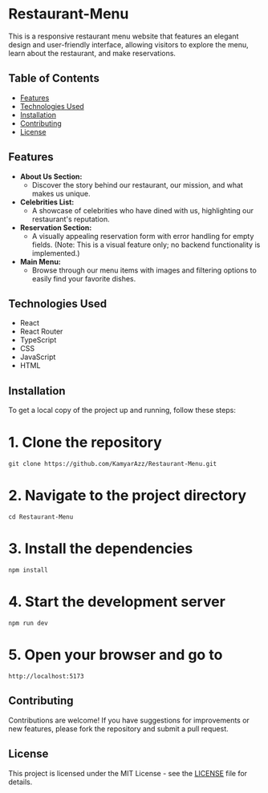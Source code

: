 # Restaurant-Menu

This is a responsive restaurant menu website that features an elegant design and user-friendly interface, allowing visitors to explore the menu, learn about the restaurant, and make reservations.

## Table of Contents

- [Features](#features)
- [Technologies Used](#technologies-used)
- [Installation](#installation)
- [Contributing](#contributing)
- [License](#license)

## Features

- **About Us Section:**
  - Discover the story behind our restaurant, our mission, and what makes us unique.
- **Celebrities List:**
  - A showcase of celebrities who have dined with us, highlighting our restaurant's reputation.
- **Reservation Section:**
  - A visually appealing reservation form with error handling for empty fields. (Note: This is a visual feature only; no backend functionality is implemented.)
- **Main Menu:**
  - Browse through our menu items with images and filtering options to easily find your favorite dishes.

## Technologies Used

- React
- React Router
- TypeScript
- CSS
- JavaScript
- HTML

## Installation

To get a local copy of the project up and running, follow these steps:


# 1. Clone the repository
```
git clone https://github.com/KamyarAzz/Restaurant-Menu.git
```
# 2. Navigate to the project directory
```
cd Restaurant-Menu
```
# 3. Install the dependencies
```
npm install
```
# 4. Start the development server
```
npm run dev
```
# 5. Open your browser and go to
```
http://localhost:5173
```

## Contributing

Contributions are welcome! If you have suggestions for improvements or new features, please fork the repository and submit a pull request.

## License

This project is licensed under the MIT License - see the [LICENSE](LICENSE) file for details.
